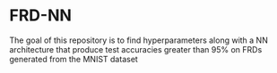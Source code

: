 # FRD-NN


The goal of this repository is to find hyperparameters along with a NN architecture that produce
test accuracies greater than 95% on FRDs generated from the MNIST dataset
